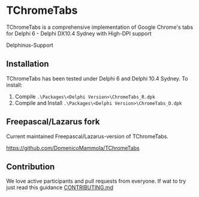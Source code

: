 # TChromeTabs

TChromeTabs is a comprehensive implementation of Google Chrome's tabs for Delphi 6 - Delphi DX10.4 Sydney with High-DPI support

Delphinus-Support

## Installation

TChromeTabs has been tested under Delphi 6 and Delphi 10.4 Sydney. To install:

1. Compile `.\Packages\<Delphi Version>\ChromeTabs_R.dpk`
2. Compile and Install `.\Packages\<Delphi Version>\ChromeTabs_D.dpk`

## Freepascal/Lazarus fork

Current maintained Freepascal/Lazarus-version of TChromeTabs.

https://github.com/DomenicoMammola/TChromeTabs

## Contribution

We love active participants and pull requests from everyone. If wat to try just read this guidance [CONTRIBUTING.md](./CONTRIBUTING.md)
